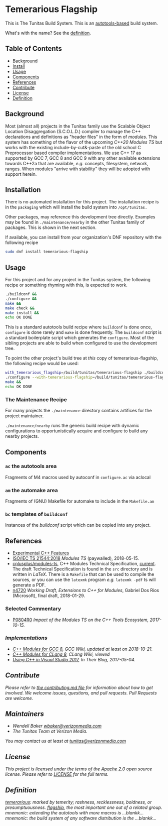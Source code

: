 # Temerarious Flagship

This is The Tunitas Build System.  This is an [autotools-based](https://www.gnu.org/software/automake/manual/html_node/index.html#Top) build system.

What's with the name?  See the [definition](#definition).

## Table of Contents

- [Background](#background)
- [Install](#install)
- [Usage](#usage)
- [Components](#components)
- [References](#references)
- [Contribute](#contribute)
- [License](#license)
- [Definition](#definition)

## Background

Most (almost all) projects in the Tunitas family use the Scalable Object Location Disaggregation (S.C.O.L.D.) compiler to manage the C++ declarations and definitions as "header files" in the form of _modules_. This system has something of the flavor of the upcoming _C++20 Modules TS_ but works with the existing include-by-cut&amp;-paste of the old school C Preprocessor based compiler implementations.  We use C++ 17 as supported by GCC 7, GCC 8 and GCC 9 with any other available extensions towards C++2a that are available, _e.g._ concepts, filesystem, network, ranges.  When modules "arrive with stability" they will be adopted with support herein.

## Installation

There is no automated installation for this project.  The installation recipe is in the `packaging` which will install the build system into `/opt/tunitas.`

Other packages, may reference this development tree directly.  Examples may be found in `./maintenance/nearby` in the other Tunitas family of packages.  This is shown in the next section.

If available, you can install from your organization's DNF repository with the following recipe

``` bash
sudo dnf install temerarious-flagship
```

## Usage

For this project and for any project in the Tunitas system, the following recipe or something rhyming with this, is expected to work.

``` bash
./buildconf &&
./configure &&
make &&
make check &&
make install &&
echo OK DONE
```

This is a standard autotools build recipe where `buildconf` is done once, `configure` is done rarely and `make` is done frequently.
The `buildconf` script is a standard boilerplate script which generates the `configure`.
Most of the sibling projects are able to build when configured to use the development tree.

To point the other project's build tree at _this_ copy of temerarious-flagship, the following recipe would be used:

``` bash
with_temerarious_flagship=/build/tunitas/temerarious-flagship ./buildconf &&
./configure --with-temerarious-flagship=/build/tunitas/temerarious-flagship &&
make &&
echo OK DONE
```

### The Maintenance Recipe

For many projects the `./maintenance` directory contains artifices for the project maintainer.

`./maintenance/nearby` runs the generic build recipe with dynamic configurations to opportunistically acquire and configure to build any nearby projects.

## Components

### `ac` the autotools area

Fragments of M4 macros used by autoconf in `configure.ac` via aclocal

### `am` the automake area

Fragments of (GNU) Makefile for automake to include in the `Makefile.am`

### `bc` templates of `buildconf`

Instances of the _buildconf_ script which can be copied into any project.

## References

* [Experimental C++ Features](https://en.cppreference.com/w/cpp/experimental)
* [ISO/IEC TS 21544:2018](https://www.iso.org/standard/71051.html) <em>Modules TS</em> (paywalled), 2018-05-15.
* [cplusplus/modules-ts](https://github.com/cplusplus/modules-ts), C++ Modules Technical Specification, [current](http://cplusplus.github.io/modules-ts/draft.pdf).  The draft Technical Specification is found in the `src` directory and is written in _LaTeX_. There is a `Makefile` that can be used to compile the sources, or you can use the `latexmk` program _e.g._ `latexmk -pdf` ts will generate a PDF.
* [n4720](http://www.open-std.org/jtc1/sc22/wg21/docs/papers/2018/n4720.pdf) <em>Working Draft, Extensions to C++ for Modules</em>, Gabriel Dos Rios (Microsoft), final draft, 2018-01-29.

### Selected Commentary

* [P0804R0](http://open-std.org/JTC1/SC22/WG21/docs/papers/2017/p0804r0.html) <em>Impact of the Modules TS on the C++ Tools Ecosystem, 2017-10-15.

### Implementations

* [C++ Modules for GCC 8](https://gcc.gnu.org/wiki/cxx-modules), GCC Wiki, updated at least on 2018-10-21.
* [C++ Modules for CLang 8](https://clang.llvm.org/docs/Modules.html), CLang Wiki, viewed
* [Using C++ in Visual Studio 2017](https://blogs.msdn.microsoft.com/vcblog/2017/05/05/cpp-modules-in-visual-studio-2017/), In _Their Blog_, 2017-05-04.
## Contribute

Please refer to [the contributing.md file](Contributing.md) for information about how to get involved. We welcome issues, questions, and pull requests. Pull Requests are welcome.

## Maintainers
- Wendell Baker <wbaker@verizonmedia.com>
- The Tunitas Team at Verizon Media.

You may contact us at least at <tunitas@verizonmedia.com>

## License

This project is licensed under the terms of the [Apache 2.0](LICENSE-Apache-2.0) open source license. Please refer to [LICENSE](LICENSE) for the full terms.

## Definition

[temerarious](https://en.wiktionary.org/wiki/temerarious): marked by temerity; rashness, recklessness, boldness, or presumptuousness. 
[flagship](https://en.wiktionary.org/wiki/flagship), the most important one out of a related group. 
*mnemonic*: extending the autotools with more macros is …<em>blank</em>k…
*mnemonic*: the build system of any software distribution is the …<em>blank</em>k…

